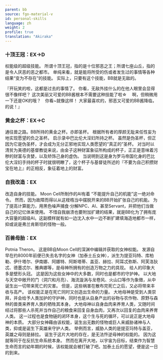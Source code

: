 ```yaml
---
parent: bb
source: fgo-material-v
id: personal-skills
language: zh
weight: 2
profile: true
translation: "Akiraka"
---
```


### 十顶王冠：EX→D

权能级的超级技能。
所谓十顶王冠，指的是十位邪恶之王；所谓七座山丘，指的是令人厌恶的恶之都市。
单纯来看，就是能将所受的伤或者发生过的事情等各种结果“变为不存在”的技能。
实际上，只要有这个技能，BB就是无敌的。

『开玩笑的啦，这都是过去的事情了。
你看，无敌外挂什么的在他人眼里会显得很不像样吧？
这次美丽又可爱的BB酱根本不需要这种技能了啦☆　
啊，但稍微用一下还是OK的哦？　你看~就像这样！
大家最喜欢的，邪恶又可爱的BB酱降临，的说！』

### 黄金之杯：EX→C

通往兽之路。BB所持的黄金之杯。亦即圣杯。
根据所有者的厚颜无耻来任性妄为地实现愿望的负之圣杯。
启示录中巴比伦大淫妇所持之杯。
虽然是伪圣杯，但正因为它是伪圣杯，才会成为无分正邪地实现人类愿望的“真正的”圣杯。
对当时以清贫为美德的基督教徒来说，由金子这种财富象征所构成的杯子，正正是意味着污秽的财富与贪婪，以及矫饰己身的虚伪。
当说明到这是身为罗马帝国化身的巴比伦大淫妇手持的杯子时就很明瞭了，这个杯子与基督徒所述的『不要为自己积攒财宝在地上』的正相反，象征着地上的财富。

### 自我改造：EX

改造自身的技能。
Moon Cell所制作的AI有着 “不能提升自己的机能”这一绝对命令。
然而，因为故障而得以从这桎梏当中摆脱开来的BB开始扩张自己的机能。
为了提高计算能力，用黑色噪声捕食·分解NPC、AI、甚至Servant，并把他们当做自己的记忆体来使用。
不惜自我崩溃也要附加扩建的结果，就是BB化为了拥有庞大容量的超级AI。这副模样就有如一边沈入水中一边不断扩建填海造地都市一样，抑或说是弗兰肯斯坦的怪物一般。

### 百兽母胎：EX

Potnia Theron。
这是BB自Moon Cell的深渊中编辑并获取的女神权能。
发源自早在约8000年前便已失去名字的女神（加泰土丘女神），派生为提亚玛特、库柏勒、伊什塔尔、伊南娜、阿娜特、阿斯塔蒂、盖亚、赫拉、阿耳忒弥斯、阿芙洛狄忒、德墨忒尔、雅典娜等，是母神所拥有的创造万物之力的具现。
给人的印象大多是壁形头冠。
这是因为这些女神中的大多数，同时也是都市的守护神。
以大地与天空中敞开的门（洞穴和月亮）、海流漩涡与龙卷风、火山口等作为象徴，从中诞生出一切带来死亡的灾害。
但是，这些祸害在散布完死亡之后，又必将带来丰收与高产。
该权能正是在死亡同时又创造出生命的力量。
大地母神是受到人类崇拜，并会给予人类加护的守护神，同时也是从自身产出的谷物与农作物、原野与森林的兽类来养育人类的牺牲其本身。
大地母神以自身血肉来养育人类，又随时间经过将那些人杀死并当作自己的粮食来回复自身血肉，又再次以回复的血肉来养育人类。
这一过程也是食物链的闭环本身，这个生与死的循环，可以说正是大地母神的本质。
大部分女神藉由该权能，诞生出无数的怪物或巨人来威胁诸神与人类，抑或是诞生下英雄来守护人类。
举例而言，威胁人类的是提亚玛特与盖亚，英雄之母则是赫拉。
诞生于这片大地的存在，是无法忤逆母神的权能的。
因为这就等同于在反抗生命系统本身。
然而在离开大地，以宇宙为目标，结束作为智慧生命而言的幼年期的时候，该权能就会被打破了吧。加泰土丘的愿望，便是这一日的到来。
